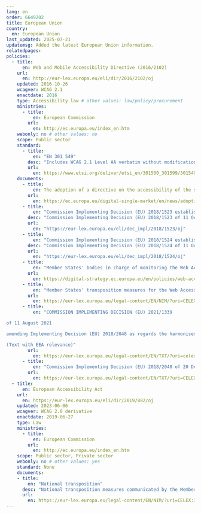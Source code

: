 ```yaml
---
lang: en
order: 6649202
title: European Union
country:
  en: European Union
last_updated: 2025-07-21
updatemsg: Added the latest European Union information.
relatedpages:
policies:
  - title:
      en: Web and Mobile Accessibility Directive (2016/2102)
    url:
      en: http://eur-lex.europa.eu/eli/dir/2016/2102/oj
    updated: 2016-10-26
    wcagver: WCAG 2.1
    enactdate: 2016
    type: Accessibility law # other values: law/policy/procurement
    ministries:
      - title:
          en: European Commission
        url:
          en: http://ec.europa.eu/index_en.htm
    webonly: no # other values: no
    scope: Public sector
    standard:
      - title:
          en: "EN 301 549"
        desc: "Includes WCAG 2.1 Level AA verbatim without modifications for Web content, and WCAG 2.0 Level AA as interpreted by WCAG2ICT for non-Web documentation and software."
        url:
          en: https://www.etsi.org/deliver/etsi_en/301500_301599/301549/03.02.01_60/en_301549v030201p.pdf
    documents:
      - title:
          en: The adoption of a directive on the accessibility of the sector bodies’ websites and mobile apps
        url:
          en: https://ec.europa.eu/digital-single-market/en/news/adoption-directive-accessibility-sector-bodies-websites-and-mobile-apps
      - title:
          en: "Commission Implementing Decision (EU) 2018/1523 establishing a model accessibility statement"
        desc: "Commission Implementing Decision (EU) 2018/1523 of 11 October 2018 establishing a model accessibility statement in accordance with Directive (EU) 2016/2102 of the European Parliament and of the Council on the accessibility of the websites and mobile applications of public sector bodies (Text with EEA relevance)"
        url:
          en: "https://eur-lex.europa.eu/eli/dec_impl/2018/1523/oj"
      - title:
          en: "Commission Implementing Decision (EU) 2018/1524 establishing a monitoring methodology and the arrangements for reporting by Member States"
        desc: "Commission Implementing Decision (EU) 2018/1524 of 11 October 2018 establishing a monitoring methodology and the arrangements for reporting by Member States in accordance with Directive (EU) 2016/2102 of the European Parliament and of the Council on the accessibility of the websites and mobile applications of public sector bodies (Text with EEA relevance)"
        url:
          en: "https://eur-lex.europa.eu/eli/dec_impl/2018/1524/oj"
      - title:
          en: "Member States' bodies in charge of monitoring the Web Accessibility Directive"
        url:
          en: https://digital-strategy.ec.europa.eu/en/policies/web-accessibility-monitoring
      - title:
          en: "Member States' transposition measures for the Web Accessibility Directive"
        url:
          en: https://eur-lex.europa.eu/legal-content/EN/NIM/?uri=CELEX:32016L2102
      - title: 
          en: "COMMISSION IMPLEMENTING DECISION (EU) 2021/1339

of 11 August 2021

amending Implementing Decision (EU) 2018/2048 as regards the harmonised standard for websites and mobile applications

(Text with EEA relevance)"
        url: 
          en: https://eur-lex.europa.eu/legal-content/EN/TXT/?uri=celex%3A32021D1339
      - title: 
          en: "Commission Implementing Decision (EU) 2018/2048 of 20 December 2018 on the harmonised standard for websites and mobile applications drafted in support of Directive (EU) 2016/2102 of the European Parliament and of the Council"
        url: 
          en: https://eur-lex.europa.eu/legal-content/EN/TXT/?uri=CELEX%3A02018D2048-20220212&qid=1753095108435
  - title:
      en: European Accessibility Act
    url:
      en: https://eur-lex.europa.eu/eli/dir/2019/882/oj
    updated: 2023-06-06
    wcagver: WCAG 2.0 derivative
    enactdate: 2019-06-27
    type: Law
    ministries:
      - title:
          en: European Commission
        url:
          en: http://ec.europa.eu/index_en.htm
    scope: Public sector, Private sector
    webonly: no # other values: yes
    standard: None
    documents:
    - title:
        en: "National transposition"
      desc: "National transposition measures communicated by the Member States concerning Directive (EU) 2019/882"
      url:
        en: https://eur-lex.europa.eu/legal-content/EN/NIM/?uri=CELEX:32019L0882
---
```

